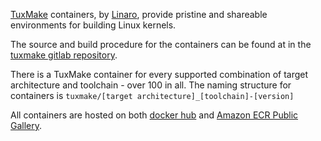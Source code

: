 [TuxMake](https://tuxmake.org) containers, by [Linaro](https://linaro.org),
provide pristine and shareable environments for building Linux kernels.

The source and build procedure for the containers can be found at in the
[tuxmake gitlab repository](https://gitlab.com/Linaro/tuxmake).

There is a TuxMake container for every supported combination of target
architecture and toolchain - over 100 in all. The naming structure for
containers is `tuxmake/[target architecture]_[toolchain]-[version]`

All containers are hosted on both [docker
hub](https://hub.docker.com/u/tuxmake) and [Amazon ECR Public
Gallery](https://gallery.ecr.aws/?searchTerm=tuxmake).
